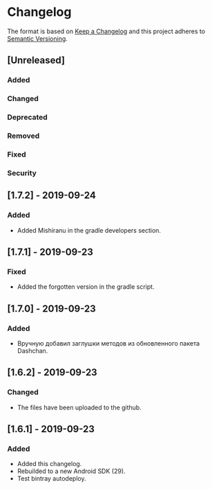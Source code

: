 # Changelog
The format is based on [Keep a Changelog](http://keepachangelog.com/en/1.0.0/)
and this project adheres to [Semantic Versioning](http://semver.org/spec/v2.0.0.html).

## [Unreleased]
### Added
### Changed
### Deprecated
### Removed
### Fixed
### Security


## [1.7.2] - 2019-09-24
### Added
- Added Mishiranu in the gradle developers section.

## [1.7.1] - 2019-09-23
### Fixed
- Added the forgotten version in the gradle script.

## [1.7.0] - 2019-09-23
### Added
- Вручную добавил заглушки методов из обновленного пакета Dashchan.

## [1.6.2] - 2019-09-23
### Changed
- The files have been uploaded to the github.

## [1.6.1] - 2019-09-23
### Added
- Added this changelog.
- Rebuilded to a new Android SDK (29).
- Test bintray autodeploy.
